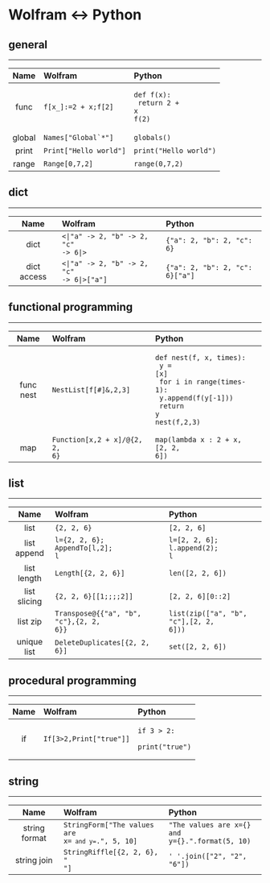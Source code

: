 # Wolfram ↔ Python
## general
---
 Name | Wolfram | Python
:---:|:---|:---
func|<code>f[x_]:=2 + x;f[2]</code>|<pre><code>def f(x):<br/>	return 2 + x<br/>f(2)<br/></code></pre>
global|<code>Names["Global`*"]</code>|<code>globals()</code>
print|<code>Print["Hello world"]</code>|<code>print("Hello world")</code>
range|<code>Range[0,7,2]</code>|<code>range(0,7,2)</code>


## dict
---
 Name | Wolfram | Python
:---:|:---|:---
dict|<code><\|"a" -> 2, "b" -> 2, "c" -> 6\|></code>|<code>{"a": 2, "b": 2, "c": 6}</code>
dict access|<code><\|"a" -> 2, "b" -> 2, "c" -> 6\|>["a"]</code>|<code>{"a": 2, "b": 2, "c": 6}["a"]</code>


## functional programming
---
 Name | Wolfram | Python
:---:|:---|:---
func nest|<code>NestList[f[#]&,2,3]</code>|<pre><code>def nest(f, x, times):<br/>    y = [x]<br/>    for i in range(times-1):<br/>        y.append(f(y[-1]))<br/>    return y<br/>nest(f,2,3)<br/></code></pre>
map|<code>Function[x,2 + x]/@{2, 2, 6}</code>|<code>map(lambda x : 2 + x, [2, 2, 6])</code>


## list
---
 Name | Wolfram | Python
:---:|:---|:---
list|<code>{2, 2, 6}</code>|<code>[2, 2, 6]</code>
list append|<code>l={2, 2, 6}; AppendTo[l,2]; l</code>|<code>l=[2, 2, 6]; l.append(2); l</code>
list length|<code>Length[{2, 2, 6}]</code>|<code>len([2, 2, 6])</code>
list slicing|<code>{2, 2, 6}[[1;;;;2]]</code>|<code>[2, 2, 6][0::2]</code>
list zip|<code>Transpose@{{"a", "b", "c"},{2, 2, 6}}</code>|<code>list(zip(["a", "b", "c"],[2, 2, 6]))</code>
unique list|<code>DeleteDuplicates[{2, 2, 6}]</code>|<code>set([2, 2, 6])</code>


## procedural programming
---
 Name | Wolfram | Python
:---:|:---|:---
if|<code>If[3>2,Print["true"]]</code>|<pre><code>if 3 > 2:<br/>	print("true")<br/></code></pre>


## string
---
 Name | Wolfram | Python
:---:|:---|:---
string format|<code>StringForm["The values are x=`` and y=``.", 5, 10]</code>|<code>"The values are x={} and y={}.".format(5, 10)</code>
string join|<code>StringRiffle[{2, 2, 6}, " "]</code>|<code>' '.join(["2", "2", "6"])</code>


